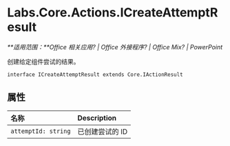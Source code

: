 
# <a name="labs.core.actions.icreateattemptresult"></a>Labs.Core.Actions.ICreateAttemptResult

 _**适用范围：**Office 相关应用? | Office 外接程序? | Office Mix? | PowerPoint_

创建给定组件尝试的结果。

```
interface ICreateAttemptResult extends Core.IActionResult
```


## <a name="properties"></a>属性


|**名称**|**Description**|
|:-----|:-----|
| `attemptId: string`|已创建尝试的 ID|
